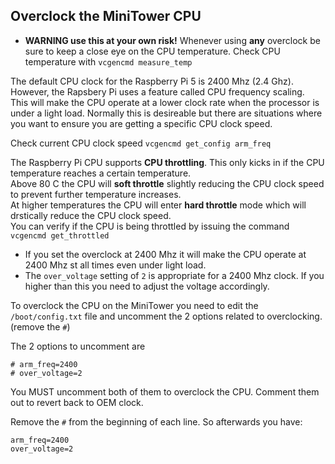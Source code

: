 

## Overclock the MiniTower CPU  



- **WARNING use this at your own risk!** Whenever using **any** overclock be sure to keep a close eye on the CPU temperature.
Check CPU temperature with `vcgencmd measure_temp`

The default CPU clock for the Raspberry Pi 5 is 2400 Mhz (2.4 Ghz).  However, the Rapsbery Pi uses a feature called CPU frequency scaling.  
This will make the CPU operate at a lower clock rate when the processor is under a light load.  Normally this is desireable but there are situations where you want to ensure you 
are getting a specific CPU clock speed.  

Check current CPU clock speed `vcgencmd get_config arm_freq`  

The Raspberry Pi CPU supports **CPU throttling**.  This only kicks in if the CPU temperature reaches a certain temperature.   
Above 80 C the CPU will **soft throttle** slightly reducing the CPU clock speed to prevent further temperature increases.  
At higher temperatures the CPU will enter **hard throttle** mode which will drstically reduce the CPU clock speed.  
You can verify if the CPU is being throttled by issuing the command `vcgencmd get_throttled`  

- If you set the overclock at 2400 Mhz it will make the CPU operate at 2400 Mhz st all times even under light load.  
- The `over_voltage` setting of `2` is appropriate for a 2400 Mhz clock.  If you higher than this you need to adjust the voltage accordingly.    


To overclock the CPU on the MiniTower you need to edit the `/boot/config.txt` file and uncomment the 2 options related to overclocking.  (remove the `#`)  

The 2 options to uncomment are 
```
# arm_freq=2400
# over_voltage=2
``` 
You MUST uncomment both of them to overclock the CPU.   Comment them out to revert back to OEM clock.  

Remove the `#` from the beginning of each line.  So afterwards you have:
```
arm_freq=2400
over_voltage=2
```



